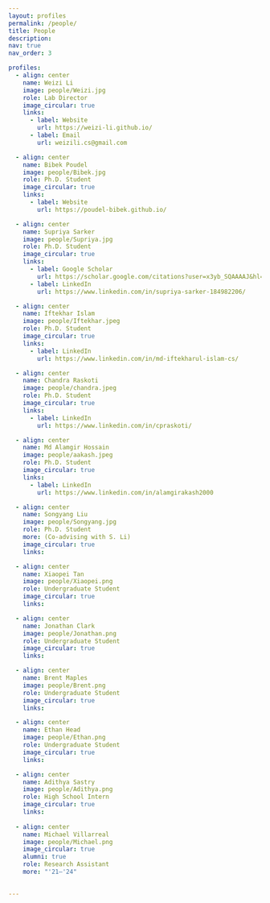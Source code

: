 ```yaml
---
layout: profiles
permalink: /people/
title: People
description: 
nav: true
nav_order: 3

profiles:
  - align: center
    name: Weizi Li
    image: people/Weizi.jpg
    role: Lab Director
    image_circular: true 
    links: 
      - label: Website
        url: https://weizi-li.github.io/
      - label: Email
        url: weizili.cs@gmail.com

  - align: center
    name: Bibek Poudel
    image: people/Bibek.jpg
    role: Ph.D. Student
    image_circular: true 
    links:
      - label: Website
        url: https://poudel-bibek.github.io/

  - align: center
    name: Supriya Sarker
    image: people/Supriya.jpg
    role: Ph.D. Student
    image_circular: true 
    links:
      - label: Google Scholar
        url: https://scholar.google.com/citations?user=x3yb_SQAAAAJ&hl=en&oi=ao
      - label: LinkedIn
        url: https://www.linkedin.com/in/supriya-sarker-184982206/

  - align: center
    name: Iftekhar Islam
    image: people/Iftekhar.jpeg
    role: Ph.D. Student
    image_circular: true 
    links: 
      - label: LinkedIn
        url: https://www.linkedin.com/in/md-iftekharul-islam-cs/

  - align: center
    name: Chandra Raskoti
    image: people/chandra.jpeg
    role: Ph.D. Student
    image_circular: true 
    links: 
      - label: LinkedIn
        url: https://www.linkedin.com/in/cpraskoti/

  - align: center
    name: Md Alamgir Hossain 
    image: people/aakash.jpeg
    role: Ph.D. Student
    image_circular: true 
    links: 
      - label: LinkedIn
        url: https://www.linkedin.com/in/alamgirakash2000

  - align: center
    name: Songyang Liu
    image: people/Songyang.jpg
    role: Ph.D. Student 
    more: (Co-advising with S. Li)
    image_circular: true 
    links:

  - align: center
    name: Xiaopei Tan
    image: people/Xiaopei.png
    role: Undergraduate Student
    image_circular: true
    links:

  - align: center
    name: Jonathan Clark
    image: people/Jonathan.png
    role: Undergraduate Student
    image_circular: true
    links:

  - align: center
    name: Brent Maples
    image: people/Brent.png
    role: Undergraduate Student
    image_circular: true
    links:

  - align: center
    name: Ethan Head
    image: people/Ethan.png
    role: Undergraduate Student
    image_circular: true
    links:

  - align: center
    name: Adithya Sastry
    image: people/Adithya.png
    role: High School Intern
    image_circular: true
    links:
  
  - align: center
    name: Michael Villarreal
    image: people/Michael.png
    image_circular: true
    alumni: true 
    role: Research Assistant
    more: "'21–'24"

    
---
```


